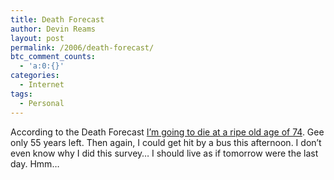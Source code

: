 ```yaml
---
title: Death Forecast
author: Devin Reams
layout: post
permalink: /2006/death-forecast/
btc_comment_counts:
  - 'a:0:{}'
categories:
  - Internet
tags:
  - Personal
---
```

According to the Death Forecast [I&#8217;m going to die at a ripe old age of 74][1]. Gee only 55 years left. Then again, I could get hit by a bus this afternoon. I don&#8217;t even know why I did this survey&#8230; I should live as if tomorrow were the last day. Hmm&#8230;

 [1]: http://www.deathforecast.com/result.php?record=177640